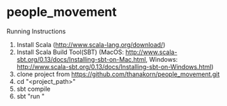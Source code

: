 # people_movement

Running Instructions
1. Install Scala (http://www.scala-lang.org/download/)
2. Install Scala Build Tool(SBT) (MacOS: http://www.scala-sbt.org/0.13/docs/Installing-sbt-on-Mac.html, Windows: http://www.scala-sbt.org/0.13/docs/Installing-sbt-on-Windows.html)
3. clone project from https://github.com/thanakorn/people_movement.git
4. cd "<project_path>"
5. sbt compile
6. sbt "run <UID1> <UID2>"